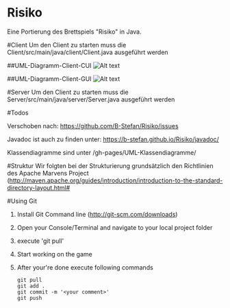 Risiko
======

Eine Portierung des Brettspiels "Risiko" in Java.


#Client
 Um den Client zu starten muss die Client/src/main/java/client/Client.java ausgeführt werden

 ##UML-Diagramm-Client-CUI
 ![Alt text](http://b-stefan.github.io/Risiko/UML-Klassendiagramme/Client-CUI.svg "Klassendiagramm Client")

 ##UML-Diagramm-Client-GUI
  ![Alt text](http://b-stefan.github.io/Risiko/UML-Klassendiagramme/Client-GUI.svg "Klassendiagramm Client")

#Server
 Um den Client zu starten muss die Server/src/main/java/server/Server.java ausgeführt werden

#Todos

Verschoben nach: https://github.com/B-Stefan/Risiko/issues

Javadoc ist auch zu finden unter: https://b-stefan.github.io/Risiko/javadoc/


Klassendiagramme sind unter /gh-pages/UML-Klassendiagramme/ 



#Struktur
Wir folgten bei der Strukturierung grundsätzlich den Richtlinien des Apache Marvens Project
(http://maven.apache.org/guides/introduction/introduction-to-the-standard-directory-layout.html#



#Using Git

1. Install Git Command line (http://git-scm.com/downloads)
2. Open your Console/Terminal and navigate to your local project folder
3. execute 'git pull'

4. Start working on the game

5. After your're done execute following commands
    ```
    git pull
    git add .
    git commit -m '<your comment>'
    git push

    ```